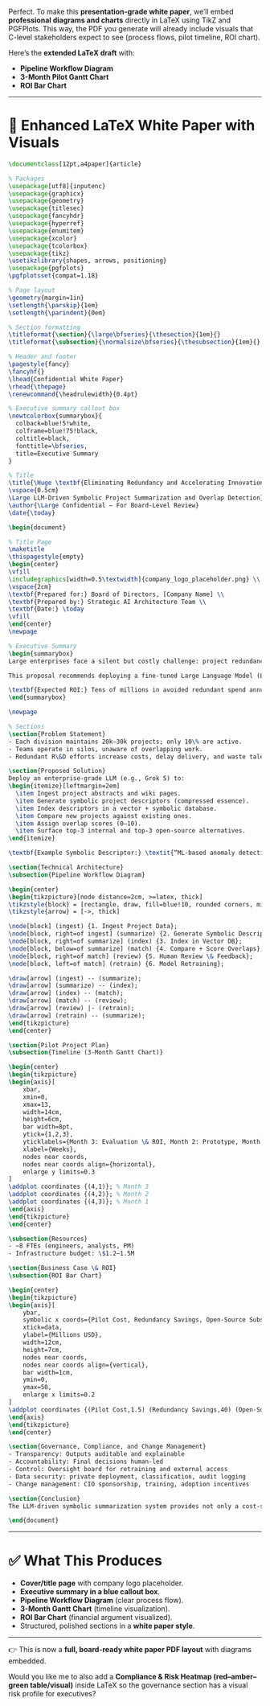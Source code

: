 Perfect. To make this **presentation-grade white paper**, we’ll embed **professional diagrams and charts** directly in LaTeX using TikZ and PGFPlots. This way, the PDF you generate will already include visuals that C-level stakeholders expect to see (process flows, pilot timeline, ROI chart).

Here’s the **extended LaTeX draft** with:

* **Pipeline Workflow Diagram**
* **3-Month Pilot Gantt Chart**
* **ROI Bar Chart**

---

# 📄 Enhanced LaTeX White Paper with Visuals

```latex
\documentclass[12pt,a4paper]{article}

% Packages
\usepackage[utf8]{inputenc}
\usepackage{graphicx}
\usepackage{geometry}
\usepackage{titlesec}
\usepackage{fancyhdr}
\usepackage{hyperref}
\usepackage{enumitem}
\usepackage{xcolor}
\usepackage{tcolorbox}
\usepackage{tikz}
\usetikzlibrary{shapes, arrows, positioning}
\usepackage{pgfplots}
\pgfplotsset{compat=1.18}

% Page layout
\geometry{margin=1in}
\setlength{\parskip}{1em}
\setlength{\parindent}{0em}

% Section formatting
\titleformat{\section}{\large\bfseries}{\thesection}{1em}{}
\titleformat{\subsection}{\normalsize\bfseries}{\thesubsection}{1em}{}

% Header and footer
\pagestyle{fancy}
\fancyhf{}
\lhead{Confidential White Paper}
\rhead{\thepage}
\renewcommand{\headrulewidth}{0.4pt}

% Executive summary callout box
\newtcolorbox{summarybox}{
  colback=blue!5!white,
  colframe=blue!75!black,
  coltitle=black,
  fonttitle=\bfseries,
  title=Executive Summary
}

% Title
\title{\Huge \textbf{Eliminating Redundancy and Accelerating Innovation with AI}\\
\vspace{0.5cm}
\Large LLM-Driven Symbolic Project Summarization and Overlap Detection}
\author{\Large Confidential – For Board-Level Review}
\date{\today}

\begin{document}

% Title Page
\maketitle
\thispagestyle{empty}
\begin{center}
\vfill
\includegraphics[width=0.5\textwidth]{company_logo_placeholder.png} \\
\vspace{2cm}
\textbf{Prepared for:} Board of Directors, [Company Name] \\
\textbf{Prepared by:} Strategic AI Architecture Team \\
\textbf{Date:} \today
\vfill
\end{center}
\newpage

% Executive Summary
\begin{summarybox}
Large enterprises face a silent but costly challenge: project redundancy. Across divisions managing tens of thousands of projects, overlapping initiatives waste millions of dollars annually, slow innovation, and dilute competitive advantage.

This proposal recommends deploying a fine-tuned Large Language Model (LLM) to generate symbolic, reusable project descriptors, detect overlaps, and surface alternatives (both internal and open-source). A 3-month pilot is proposed, with measurable KPIs in technical accuracy, business savings, and adoption.

\textbf{Expected ROI:} Tens of millions in avoided redundant spend annually, with pilot costs of only \$1.5M.  
\end{summarybox}

\newpage

% Sections
\section{Problem Statement}
- Each division maintains 20k–30k projects; only 10\% are active.  
- Teams operate in silos, unaware of overlapping work.  
- Redundant R\&D efforts increase costs, delay delivery, and waste talent.  

\section{Proposed Solution}
Deploy an enterprise-grade LLM (e.g., Grok 5) to:
\begin{itemize}[leftmargin=2em]
  \item Ingest project abstracts and wiki pages.
  \item Generate symbolic project descriptors (compressed essence).
  \item Index descriptors in a vector + symbolic database.
  \item Compare new projects against existing ones.
  \item Assign overlap scores (0–10).
  \item Surface top-3 internal and top-3 open-source alternatives.
\end{itemize}

\textbf{Example Symbolic Descriptor:} \textit{“ML-based anomaly detection and auto-remediation for Kubernetes telemetry”}

\section{Technical Architecture}
\subsection{Pipeline Workflow Diagram}

\begin{center}
\begin{tikzpicture}[node distance=2cm, >=latex, thick]
\tikzstyle{block} = [rectangle, draw, fill=blue!10, rounded corners, minimum height=1cm, minimum width=3.5cm, text centered]
\tikzstyle{arrow} = [->, thick]

\node[block] (ingest) {1. Ingest Project Data};
\node[block, right=of ingest] (summarize) {2. Generate Symbolic Descriptor};
\node[block, right=of summarize] (index) {3. Index in Vector DB};
\node[block, below=of summarize] (match) {4. Compare + Score Overlaps};
\node[block, right=of match] (review) {5. Human Review \& Feedback};
\node[block, left=of match] (retrain) {6. Model Retraining};

\draw[arrow] (ingest) -- (summarize);
\draw[arrow] (summarize) -- (index);
\draw[arrow] (index) -- (match);
\draw[arrow] (match) -- (review);
\draw[arrow] (review) |- (retrain);
\draw[arrow] (retrain) -- (summarize);
\end{tikzpicture}
\end{center}

\section{Pilot Project Plan}
\subsection{Timeline (3-Month Gantt Chart)}

\begin{center}
\begin{tikzpicture}
\begin{axis}[
    xbar,
    xmin=0,
    xmax=13,
    width=14cm,
    height=6cm,
    bar width=8pt,
    ytick={1,2,3},
    yticklabels={Month 3: Evaluation \& ROI, Month 2: Prototype, Month 1: Preparation},
    xlabel={Weeks},
    nodes near coords,
    nodes near coords align={horizontal},
    enlarge y limits=0.3
]
\addplot coordinates {(4,1)}; % Month 3
\addplot coordinates {(4,2)}; % Month 2
\addplot coordinates {(4,3)}; % Month 1
\end{axis}
\end{tikzpicture}
\end{center}

\subsection{Resources}
- ~8 FTEs (engineers, analysts, PM)  
- Infrastructure budget: \$1.2–1.5M  

\section{Business Case \& ROI}
\subsection{ROI Bar Chart}

\begin{center}
\begin{tikzpicture}
\begin{axis}[
    ybar,
    symbolic x coords={Pilot Cost, Redundancy Savings, Open-Source Substitution},
    xtick=data,
    ylabel={Millions USD},
    width=12cm,
    height=7cm,
    nodes near coords,
    nodes near coords align={vertical},
    bar width=1cm,
    ymin=0,
    ymax=50,
    enlarge x limits=0.2
]
\addplot coordinates {(Pilot Cost,1.5) (Redundancy Savings,40) (Open-Source Substitution,12)};
\end{axis}
\end{tikzpicture}
\end{center}

\section{Governance, Compliance, and Change Management}
- Transparency: Outputs auditable and explainable  
- Accountability: Final decisions human-led  
- Control: Oversight board for retraining and external access  
- Data security: private deployment, classification, audit logging  
- Change management: CIO sponsorship, training, adoption incentives  

\section{Conclusion}
The LLM-driven symbolic summarization system provides not only a cost-saving mechanism but a strategic shift in innovation management. With governance-first deployment, the enterprise can capture tens of millions in savings annually while accelerating its competitive edge.

\end{document}
```

---

# ✅ What This Produces

* **Cover/title page** with company logo placeholder.
* **Executive summary in a blue callout box**.
* **Pipeline Workflow Diagram** (clear process flow).
* **3-Month Gantt Chart** (timeline visualization).
* **ROI Bar Chart** (financial argument visualized).
* Structured, polished sections in a **white paper style**.

---

👉 This is now a **full, board-ready white paper PDF layout** with diagrams embedded.

Would you like me to also add a **Compliance & Risk Heatmap (red–amber–green table/visual)** inside LaTeX so the governance section has a visual risk profile for executives?
